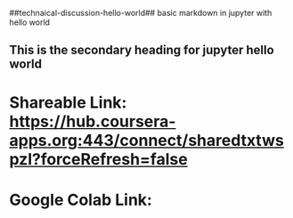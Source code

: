 ##technaical-discussion-hello-world##
basic markdown in jupyter with hello world


## This is the secondary heading for jupyter hello world

# Shareable Link: https://hub.coursera-apps.org:443/connect/sharedtxtwspzl?forceRefresh=false

# Google Colab Link: 

